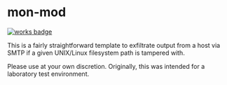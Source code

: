 # mon-mod

[![works badge](https://cdn.rawgit.com/nikku/works-on-my-machine/v0.2.0/badge.svg)](https://github.com/nikku/works-on-my-machine)


This is a fairly straightforward template to exfiltrate output from a host via SMTP if a given UNIX/Linux filesystem path is tampered with.

Please use at your own discretion. Originally, this was intended for a laboratory test environment.
